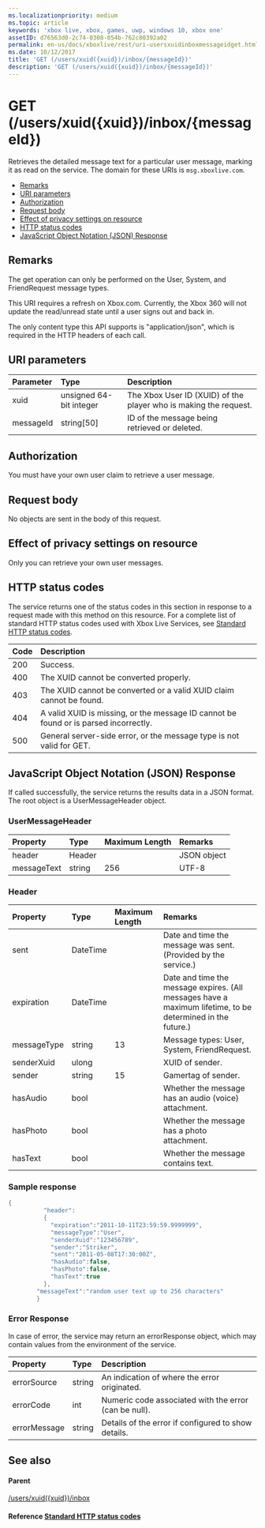 ```yaml
---
ms.localizationpriority: medium
ms.topic: article
keywords: 'xbox live, xbox, games, uwp, windows 10, xbox one'
assetID: d76563d0-2c74-0308-054b-762c80392a02
permalink: en-us/docs/xboxlive/rest/uri-usersxuidinboxmessageidget.html
ms.date: 10/12/2017
title: 'GET (/users/xuid({xuid})/inbox/{messageId})'
description: 'GET (/users/xuid({xuid})/inbox/{messageId})'
---
```


# GET \(/users/xuid\({xuid}\)/inbox/{messageId}\)

Retrieves the detailed message text for a particular user message, marking it as read on the service. The domain for these URIs is `msg.xboxlive.com`.

* [Remarks](get-users-xuid-xuid-inbox-messageid.md#ID4EV)
* [URI parameters](get-users-xuid-xuid-inbox-messageid.md#ID4EEB)
* [Authorization](get-users-xuid-xuid-inbox-messageid.md#ID4ERB)
* [Request body](get-users-xuid-xuid-inbox-messageid.md#ID4E3B)
* [Effect of privacy settings on resource](get-users-xuid-xuid-inbox-messageid.md#ID4EJC)
* [HTTP status codes](get-users-xuid-xuid-inbox-messageid.md#ID4EUC)
* [JavaScript Object Notation \(JSON\) Response](get-users-xuid-xuid-inbox-messageid.md#ID4EUE)

## Remarks <a id="ID4EV"></a>

The get operation can only be performed on the User, System, and FriendRequest message types.

This URI requires a refresh on Xbox.com. Currently, the Xbox 360 will not update the read/unread state until a user signs out and back in.

The only content type this API supports is "application/json", which is required in the HTTP headers of each call.

## URI parameters <a id="ID4EEB"></a>

| Parameter | Type | Description |
| :--- | :--- | :--- |
| xuid | unsigned 64-bit integer | The Xbox User ID \(XUID\) of the player who is making the request. |
| messageId | string\[50\] | ID of the message being retrieved or deleted. |

## Authorization <a id="ID4ERB"></a>

You must have your own user claim to retrieve a user message.

## Request body <a id="ID4E3B"></a>

No objects are sent in the body of this request.

## Effect of privacy settings on resource <a id="ID4EJC"></a>

Only you can retrieve your own user messages.

## HTTP status codes <a id="ID4EUC"></a>

The service returns one of the status codes in this section in response to a request made with this method on this resource. For a complete list of standard HTTP status codes used with Xbox Live Services, see [Standard HTTP status codes](https://github.com/LucienHH/docs-xsapi/tree/8aaeb3d77dec37e3bd2a1d99ea913649665f2490/additional/httpstatuscodes.md).

| Code | Description |
| :--- | :--- |
| 200 | Success. |
| 400 | The XUID cannot be converted properly. |
| 403 | The XUID cannot be converted or a valid XUID claim cannot be found. |
| 404 | A valid XUID is missing, or the message ID cannot be found or is parsed incorrectly. |
| 500 | General server-side error, or the message type is not valid for GET. |

## JavaScript Object Notation \(JSON\) Response <a id="ID4EUE"></a>

If called successfully, the service returns the results data in a JSON format. The root object is a UserMessageHeader object.

### UserMessageHeader

| Property | Type | Maximum Length | Remarks |
| :--- | :--- | :--- | :--- |
| header | Header |  | JSON object |
| messageText | string | 256 | UTF-8 |

### Header

| Property | Type | Maximum Length | Remarks |
| :--- | :--- | :--- | :--- |
| sent | DateTime |  | Date and time the message was sent. \(Provided by the service.\) |
| expiration | DateTime |  | Date and time the message expires. \(All messages have a maximum lifetime, to be determined in the future.\) |
| messageType | string | 13 | Message types: User, System, FriendRequest. |
| senderXuid | ulong |  | XUID of sender. |
| sender | string | 15 | Gamertag of sender. |
| hasAudio | bool |  | Whether the message has an audio \(voice\) attachment. |
| hasPhoto | bool |  | Whether the message has a photo attachment. |
| hasText | bool |  | Whether the message contains text. |

### Sample response

```cpp
{
          "header":
          {
            "expiration":"2011-10-11T23:59:59.9999999",
            "messageType":"User",
            "senderXuid":"123456789",
            "sender":"Striker",
            "sent":"2011-05-08T17:30:00Z",
            "hasAudio":false,
            "hasPhoto":false,
            "hasText":true
          },
        "messageText":"random user text up to 256 characters"
        }
```

### Error Response

In case of error, the service may return an errorResponse object, which may contain values from the environment of the service.

| Property | Type | Description |
| :--- | :--- | :--- |
| errorSource | string | An indication of where the error originated. |
| errorCode | int | Numeric code associated with the error \(can be null\). |
| errorMessage | string | Details of the error if configured to show details. |

## See also <a id="ID4E3DAC"></a>

#### Parent <a id="ID4E5DAC"></a>

[/users/xuid\({xuid}\)/inbox](https://github.com/LucienHH/docs-xsapi/tree/8aaeb3d77dec37e3bd2a1d99ea913649665f2490/work-in-progress/users/uri-usersxuidinbox.md)

#### Reference  [Standard HTTP status codes](https://github.com/LucienHH/docs-xsapi/tree/8aaeb3d77dec37e3bd2a1d99ea913649665f2490/additional/httpstatuscodes.md) <a id="ID4EMEAC"></a>

